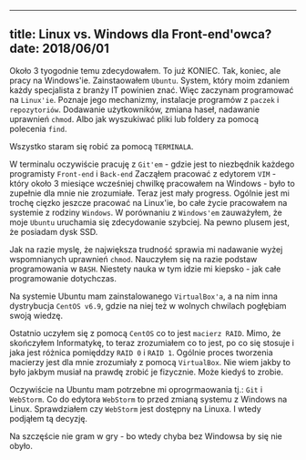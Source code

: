 ----
title: Linux vs. Windows dla Front-end'owca?
date: 2018/06/01
----

Około 3 tyogodnie temu zdecydowałem. To już KONIEC. Tak, koniec, ale
pracy na Windows'ie. Zainstaowałem `Ubuntu`. System, który moim zdaniem
każdy specjalista z branży IT powinien znać.
Więc zaczynam programować na `Linux'ie`. Poznaje jego mechanizmy,
instalacje programów z `paczek` i `repozytoriów`. Dodawanie użytkowników,
zmiana haseł, nadawanie uprawnień `chmod`. Albo jak wyszukiwać pliki lub
foldery za pomocą polecenia `find`.

Wszystko staram się robić za pomocą `TERMINALA`. 

W terminalu oczywiście pracuję z `Git'em` - gdzie jest to niezbędnik
każdego programisty `Front-end` i `Back-end` Zacząłem pracować z edytorem
`VIM` - który około 3 miesiące wcześniej chwilkę pracowałem na Windows -
było to zupełnie dla mnie nie zrozumiałe. Teraz jest mały progress.
Ogólnie jest mi trochę cięzko jeszcze pracować na Linux'ie, bo całe życie
pracowałem na systemie z rodziny `Windows`.
W porównaniu z `Windows'em` zauważyłem, że moje `Ubuntu` uruchamia się
zdecydowanie szybciej. Na pewno plusem jest, że posiadam dysk SSD.

Jak na razie myslę, że największa trudność sprawia mi nadawanie wyżej
wspomnianych uprawnień `chmod`. Nauczyłem się na razie podstaw
programowania w `BASH`. Niestety nauka w tym idzie mi kiepsko - jak całe
programowanie dotychczas.

Na systemie Ubuntu mam zainstalowanego `VirtualBox'a`, a na nim inna
dystrybucja `CentOS v6.9`, gdzie na niej też w wolnych chwilach pogłębiam
swoją wiedzę.

Ostatnio uczyłem się z pomocą `CentOS` co to jest `macierz RAID`.
Mimo, że skończyłem Informatykę, to teraz zrozumiałem co to jest, po co
się stosuje i jaka jest różnica pomięddzy `RAID 0` i `RAID 1`. Ogólnie
proces tworzenia macierzy jest dla mnie zrozumiały z pomocą `VirtualBox`.
Nie wiem jakby to było jakbym musiał na prawdę zrobić je fizycznie.
Może kiedyś to zrobie.

Oczywiście na Ubuntu mam potrzebne mi oprogrmaowania tj.: `Git` i
`WebStorm`. Co do edytora `WebStorm` to przed zmianą systemu z Windows
na Linux. Sprawdziałem czy `WebStorm` jest dostępny na Linuxa. I wtedy
podjąłem tą decyzję.

Na szczęście nie gram w gry - bo wtedy chyba bez Windowsa by się nie obyło.
